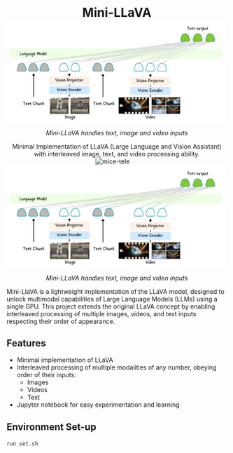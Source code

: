 <!-- <div style="display: flex; align-items: center; margin-bottom: 20px;"> -->
<div align="center">
  <h1 style="margin: 0;">Mini-LLaVA</h1>
  <div align="center">
    <img src="data/mini-llava.png" width="800" alt="Mini-LLaVA">
    <p><em>Mini-LLaVA handles text, image and video inputs</em></p>
  </div>
  <div>
    <p style="margin: 0;">Minimal Implementation of LLaVA (Large Language and Vision Assistant) with interleaved image, text, and video processing ability.</p>
  </div>
  <img src="https://github.com/user-attachments/assets/45681a03-d10f-4e54-ba58-f858dde11dfd" width="150" alt="mice-tele" style="margin-right: 20px;">
</div>

<div align="center">
  <img src="data/mini-llava.png" width="800" alt="Mini-LLaVA">
  <p><em>Mini-LLaVA handles text, image and video inputs</em></p>
</div>


Mini-LlaVA is a lightweight implementation of the LLaVA model, designed to unlock multimodal capabilities of Large Language Models (LLMs) using a single GPU. This project extends the original LLaVA concept by enabling interleaved processing of multiple images, videos, and text inputs respecting their order of appearance.

## Features

- Minimal implementation of LLaVA
- Interleaved processing of multiple modalities of any number, obeying order of their inputs:
  - Images
  - Videos
  - Text
- Jupyter notebook for easy experimentation and learning

## Environment Set-up
```shell
run set.sh
```
